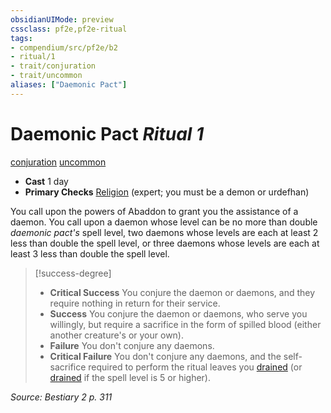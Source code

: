 ```yaml
---
obsidianUIMode: preview
cssclass: pf2e,pf2e-ritual
tags:
- compendium/src/pf2e/b2
- ritual/1
- trait/conjuration
- trait/uncommon
aliases: ["Daemonic Pact"]
---
```

# Daemonic Pact *Ritual 1*  
[conjuration](rules/traits/conjuration.md)  [uncommon](rules/traits/uncommon.md)  

- **Cast** 1 day
- **Primary Checks** [Religion](../../skills.md#Religion) (expert; you must be a demon or urdefhan)

You call upon the powers of Abaddon to grant you the assistance of a daemon. You call upon a daemon whose level can be no more than double _daemonic pact's_ spell level, two daemons whose levels are each at least 2 less than double the spell level, or three daemons whose levels are each at least 3 less than double the spell level.

> [!success-degree] 
> - **Critical Success** You conjure the daemon or daemons, and they require nothing in return for their service.
> - **Success** You conjure the daemon or daemons, who serve you willingly, but require a sacrifice in the form of spilled blood (either another creature's or your own).
> - **Failure** You don't conjure any daemons.
> - **Critical Failure** You don't conjure any daemons, and the self-sacrifice required to perform the ritual leaves you [drained](rules/conditions.md#Drained) (or [drained](rules/conditions.md#Drained) if the spell level is 5 or higher).

*Source: Bestiary 2 p. 311*